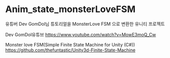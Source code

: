 # Anim_state_monsterLoveFSM
유튜버 Dev GomDol님 튜토리얼을 MonsterLove FSM 으로 변환한 유니티 프로젝트


Dev GomDol유튜브
https://www.youtube.com/watch?v=MowE3moQ_Cw

Monster love FSM(Simple Finite State Machine for Unity (C#))
https://github.com/thefuntastic/Unity3d-Finite-State-Machine
